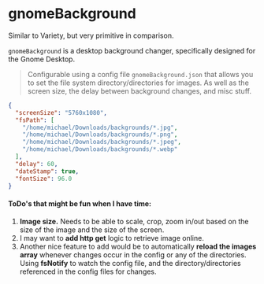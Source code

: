 # gnomeBackground

Similar to Variety, but very primitive in comparison.

`gnomeBackground` is a desktop background changer, specifically designed for the Gnome Desktop.

> Configurable using a config file `gnomeBackground.json` that allows you to set the file system directory/directories for images. As well as the screen size, the delay between background changes, and misc stuff.

```json
{
  "screenSize": "5760x1080",
  "fsPath": [
    "/home/michael/Downloads/backgrounds/*.jpg",
    "/home/michael/Downloads/backgrounds/*.png",
    "/home/michael/Downloads/backgrounds/*.jpeg",
    "/home/michael/Downloads/backgrounds/*.webp"
  ],
  "delay": 60,
  "dateStamp": true,
  "fontSize": 96.0
}
```

#### ToDo's that might be fun when I have time:

1. **Image size.** Needs to be able to scale, crop, zoom in/out based on the size of the image and the size of the screen.
2. I may want to **add http get** logic to retrieve image online.
3. Another nice feature to add would be to automatically **reload the images array** whenever changes occur in the config or any of the directories. Using **fsNotify** to watch the config file, and the directory/directories referenced in the config files for changes.
